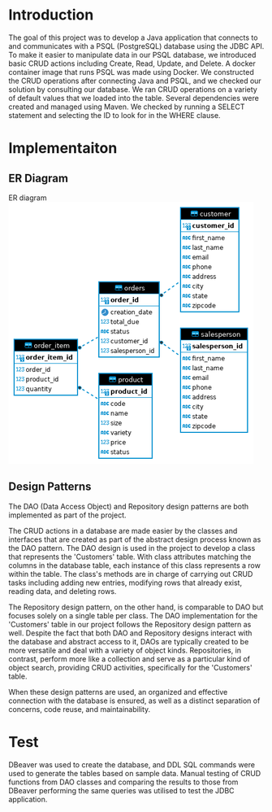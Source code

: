 # Introduction
The goal of this project was to develop a Java application that connects to and communicates with a PSQL (PostgreSQL) database using the JDBC API. To make it easier to manipulate data in our PSQL database, we introduced basic CRUD actions including Create, Read, Update, and Delete. A docker container image that runs PSQL was made using Docker. We constructed the CRUD operations after connecting Java and PSQL, and we checked our solution by consulting our database. We ran CRUD operations on a variety of default values that we loaded into the table. Several dependencies were created and managed using Maven. We checked by running a SELECT statement and selecting the ID to look for in the WHERE clause. 

# Implementaiton
## ER Diagram
ER diagram
![](/core_java/jdbc/assets/ERD-jdbc.png?raw=true)

## Design Patterns
The DAO (Data Access Object) and Repository design patterns are both implemented as part of the project.

The CRUD actions in a database are made easier by the classes and interfaces that are created as part of the abstract design process known as the DAO pattern. The DAO design is used in the project to develop a class that represents the 'Customers' table. With class attributes matching the columns in the database table, each instance of this class represents a row within the table. The class's methods are in charge of carrying out CRUD tasks including adding new entries, modifying rows that already exist, reading data, and deleting rows.

The Repository design pattern, on the other hand, is comparable to DAO but focuses solely on a single table per class. The DAO implementation for the 'Customers' table in our project follows the Repository design pattern as well. Despite the fact that both DAO and Repository designs interact with the database and abstract access to it, DAOs are typically created to be more versatile and deal with a variety of object kinds. Repositories, in contrast, perform more like a collection and serve as a particular kind of object search, providing CRUD activities, specifically for the 'Customers' table.

When these design patterns are used, an organized and effective connection with the database is ensured, as well as a distinct separation of concerns, code reuse, and maintainability.

# Test
DBeaver was used to create the database, and DDL SQL commands were used to generate the tables based on sample data.
Manual testing of CRUD functions from DAO classes and comparing the results to those from DBeaver performing the same queries was utilised to test the JDBC application.
